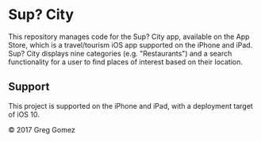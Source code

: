 # Sup? City
This repository manages code for the Sup? City app, available on the App Store, which is a travel/tourism iOS app supported on the iPhone and iPad. Sup? City displays nine categories (e.g. "Restaurants") and a search functionality for a user to find places of interest based on their location.

## Support
This project is supported on the iPhone and iPad, with a deployment target of iOS 10.

© 2017 Greg Gomez
